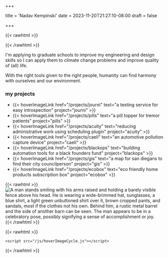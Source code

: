 +++

title = 'Nadav Kempinski'
date = 2023-11-20T21:27:10-08:00
draft = false

+++

{{< rawhtml >}}

<link rel="stylesheet" href="/css/hoverImageCycle.css">

{{< /rawhtml >}}

I'm applying to graduate schools to improve my engineering and design skills so I can apply them to climate change problems and improve quality of (all) life. 

With the right tools given to the right people, humanity can find harmony with ourselves and our environment.

### my projects
- {{< hoverImageLink href="/projects/journi" text="a texting service for easy introspection" project="journi" >}}
- {{< hoverImageLink href="/projects/pills" text="a pill topper for tremor patients" project="pills" >}}
- {{< hoverImageLink href="/projects/acuity" text="reducing administrative work using scheduling plugin" project="acuity" >}}
- {{< hoverImageLink href="/projects/caeli" text="an automotive pollution capture device" project="caeli" >}}
- {{< hoverImageLink href="/projects/blackops" text="building automation tools for a black founders fund" project="blackops" >}}
- {{< hoverImageLink href="/projects/gis" text="a map for san diegans to find their city councilperson" project="gis" >}}
- {{< hoverImageLink href="/projects/ecobox" text="eco friendly home products subscription box" project="ecobox" >}}

{{< rawhtml >}}
      <img src="me.png"
      class='bw-filter center-image' 
      alt='A man stands smiling with his arms raised and holding a barely visible fence above his head. He is wearing a wide-brimmed hat, sunglasses, a blue shirt, a light green unbuttoned shirt over it, brown cropped pants, and sandals, most if the clothes not his own. Behind him, a rustic metal barrel and the side of another barn can be seen. The man appears to be in a celebratory pose, possibly signifying a sense of accomplishment or joy.'
      title='Nadav taking an old cow fence to build a cucurbit trellis.'
      >
{{< /rawhtml >}}

{{< rawhtml >}}

    <script src="/js/hoverImageCycle.js"></script>

{{< /rawhtml >}}